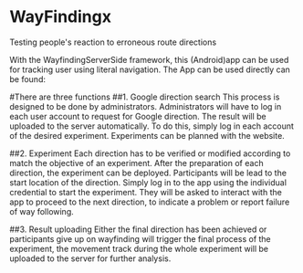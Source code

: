 # WayFindingx
Testing people's reaction to erroneous route directions

With the WayfindingServerSide framework, this (Android)app can be used for tracking user using literal navigation.
The App can be used directly can be found:

#There are three functions
##1. Google direction search
This process is designed to be done by administrators.
Administrators will have to log in each user account to request for Google direction. The result will be uploaded to the server automatically.
To do this, simply log in each account of the desired experiment. Experiments can be planned with the website.

##2. Experiment
Each direction has to be verified or modified according to match the objective of an experiment.
After the preparation of each direction, the experiment can be deployed. Participants will be lead to the start location of the direction. Simply log in to the app using the individual credential to start the experiment. They will be asked to interact with the app to proceed to the next direction, to indicate a problem or report failure of way following.

##3. Result uploading
Either the final direction has been achieved or participants give up on wayfinding will trigger the final process of the experiment, the movement track during the whole experiment will be uploaded to the server for further analysis.
